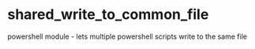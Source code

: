 shared_write_to_common_file
===========================

powershell module - lets multiple powershell scripts write to the same file
